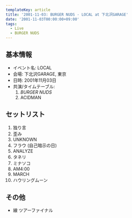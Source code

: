 ```yaml
---
templateKey: article
title: '2001-11-03: BURGER NUDS - LOCAL at 下北沢GARAGE'
date: '2001-11-03T00:00:00+09:00'
tags:
  - Live
  - BURGER NUDS
---
```

## 基本情報

* イベント名: LOCAL
* 会場: 下北沢GARAGE, 東京
* 日時: 2001年11月03日
* 共演/タイムテーブル:
  1. *BURGER NUDS*
  1. ACIDMAN

## セットリスト

1. 独り言
1. 歪み
1. UNKNOWN
1. フラウ (自己暗示の日)
1. ANALYZE
1. タネリ
1. ミナソコ
1. AM4:00
1. MARCH
1. ハウリングムーン

## その他

* 線 ツアーファイナル

